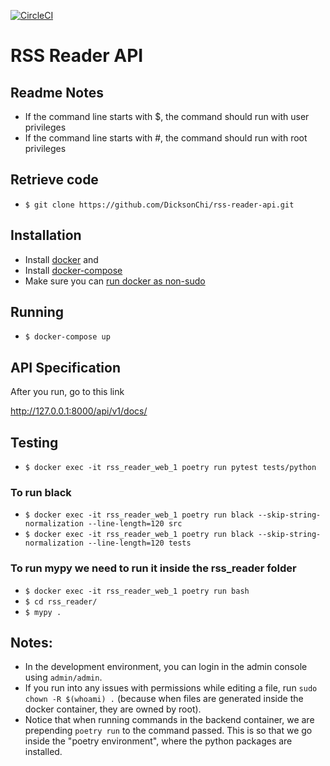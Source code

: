 [![CircleCI](https://circleci.com/github/DicksonChi/rss-reader-api.svg?style=svg)](https://circleci.com/github/DicksonChi/rss-reader-api)
# RSS Reader API

## Readme Notes

* If the command line starts with $, the command should run with user privileges
* If the command line starts with #, the command should run with root privileges


## Retrieve code

* `$ git clone https://github.com/DicksonChi/rss-reader-api.git`


## Installation

* Install [docker](https://docs.docker.com/engine/install/) and
* Install [docker-compose](https://docs.docker.com/compose/install/)
* Make sure you can [run docker as non-sudo](https://docs.docker.com/engine/install/linux-postinstall/#manage-docker-as-a-non-root-user)


## Running

* `$ docker-compose up`


## API Specification
After you run, go to this link

http://127.0.0.1:8000/api/v1/docs/

## Testing

* `$ docker exec -it rss_reader_web_1 poetry run pytest tests/python `


### To run black
* `$ docker exec -it rss_reader_web_1 poetry run black --skip-string-normalization --line-length=120 src`
* `$ docker exec -it rss_reader_web_1 poetry run black --skip-string-normalization --line-length=120 tests`


### To run mypy we need to run it inside the rss_reader folder
* `$ docker exec -it rss_reader_web_1 poetry run bash`
* `$ cd rss_reader/ `
* `$ mypy .`


## Notes:

* In the development environment, you can login in the admin console using `admin/admin`.
* If you run into any issues with permissions while editing a file, run `sudo chown -R $(whoami) .` (because when files
  are generated inside the docker container, they are owned by root).
* Notice that when running commands in the backend container, we are prepending `poetry run` to the command passed. This
  is so that we go inside the "poetry environment", where the python packages are installed.